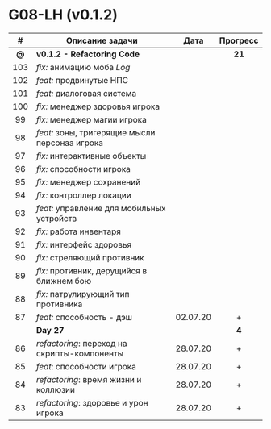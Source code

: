 # G08-LH (v0.1.2)

| # | Описание задачи | Дата | Прогресс |
|:-:| --------------- | ---- | :------: |
| **@** | **v0.1.2 - Refactoring Code** |  | **21** |
|103| *fix:* анимацию моба _Log_ |  |  |
|102| *feat:* продвинутые НПС |  |  |
|101| *feat:* диалоговая система |  |  |
|100| *fix:* менеджер здоровья игрока |  |  |
| 99| *fix:* менеджер магии игрока |  |  |
| 98| *feat:* зоны, тригерящие мысли персонаа игрока |  |  |
| 97| *fix:* интерактивные объекты |  |  |
| 96| *fix:* способности игрока |  |  |
| 95| *fix:* менеджер сохранений |  |  |
| 94| *fix:* контроллер локации |  |  |
| 93| *feat:* управление для мобильных устройств |  |  |
| 92| *fix:* работа инвентаря |  |  |
| 91| *fix:* интерфейс здоровья |  |  |
| 90| *fix:* стреляющий противник |  |  |
| 89| *fix:* противник, дерущийся в ближнем бою |  |  |
| 88| *fix:* патрулирующий тип противника |  |  |
| 87| *feat:* способность - дэш | 02.07.20 | + |
|   | **Day 27** |  |  **4** |
| 86| *refactoring*: переход на скрипты-компоненты | 28.07.20 | + |
| 85| *feat*: способности игрока | 28.07.20 | + |
| 84| *refactoring*: время жизни и коллюзии | 28.07.20 | + |
| 83| *refactoring*: здоровье и урон игрока | 28.07.20 | + |
